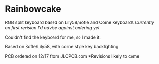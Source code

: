 # Rainbowcake
RGB split keyboard based on Lily58/Sofle and Corne keyboards
*Currently on first revision*
*I'd advise against ordering yet*

Couldn't find the keyboard for me, so I made it.

Based on Sofle/Lily58, with corne style key backlighting

PCB ordered on 12/17 from JLCPCB.com 
  *Revisions likely to come
